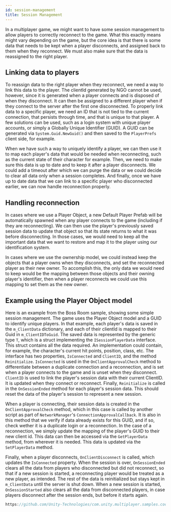 ```yaml
---
id: session-management
title: Session Management
---
```

In a multiplayer game, we might want to have some session management to allow players to correctly reconnect to the game. What this exactly means might vary depending on the game, but the core idea is that there is some data that needs to be kept when a player disconnects, and assigned back to them when they reconnect. We must also make sure that the data is reassigned to the right player.

## Linking data to players
To reassign data to the right player when they reconnect, we need a way to link this data to the player. The clientId generated by NGO cannot be used, however, since it is generated when a player connects and is disposed of when they disconnect. It can then be assigned to a different player when if they connect to the server after the first one disconnected. To properly link data to a specific player, we need an ID that is not tied to the current connection, that persists through time, and that is unique to that player. A few solutions can be used, such as a login system with unique player accounts, or simply a Globally Unique Identifier (GUID). A GUID can be generated via `System.Guid.NewGuid()` and then saved to the `PlayerPrefs` client side, for example.

When we have such a way to uniquely identify a player, we can then use it to map each player's data that would be needed when reconnecting, such as the current state of their character for example. Then, we need to make sure this data is up to date and to keep it after a player disconnects. We could add a timeout after which we can purge the data or we could decide to clear all data only when a session completes. And finally, once we have up to date data that we can link to a specific player who disconnected earlier, we can now handle reconnection properly.

## Handling reconnection
In cases where we use a Player Object, a new Default Player Prefab will be automatically spawned when any player connects to the game (including if they are reconnecting). We can then use the player's previously saved session data to update that object so that its state returns to what it was before disconnecting. In those cases, we would need to keep all the important data that we want to restore and map it to the player using our identification system.

In cases where we use the ownership model, we could instead keep the objects that a player owns when they disconnects, and set the reconnected player as their new owner. To accomplish this, the only data we would need to keep would be the mapping between those objects and their owning player's identifier, then when a player reconnects we could use this mapping to set them as the new owner.

## Example using the Player Object model
Here is an example from the Boss Room sample, showing some simple session management. The game uses the Player Object model and a GUID to identify unique players. In that example, each player's data is saved in the `m_ClientData` dictionary, and each of their clientId is mapped to their Guid in `m_ClientIDToGuid`. The saved data is represented by the generic type `T`, which is a struct implementing the `ISessionPlayerData` interface. This struct contains all the data required. An implementation could contain, for example, the character's current hit points, position, class, etc. The interface has two properties, `IsConnected` and `ClientID`, and the method `Reinitialize`. `IsConnected` is used in the `OnClientApprovalCheck` method to differentiate between a duplicate connection and a reconnection, and is set when a player connects to the game and is unset when they disconnect. `ClientID` is used to link the player's session data with their current ClientID. It is updated when they connect or reconnect. Finally, `Reinitialize` is called in the `OnSessionEnded` method for each player's session data. This should reset the data of the player's session to represent a new session.

When a player is connecting, their session data is created in the `OnClientApprovalCheck` method, which in this case is called by another script as part of `NetworkManager`'s `ConnectionApprovalCallback`. It is also in this method that we verify if data already exists for this GUID, and if so, check wether it is a duplicate login or a reconnection. In the case of a reconnection, we simply update the mapping of the player's GUID to their new client id. This data can then be accessed via the `GetPlayerData` method, from wherever it is needed. This data is updated via the `SetPlayerData` method.

Finally, when a player disconnects, `OnClientDisconnect` is called, which updates the `IsConnected` property. When the session is over, `OnSessionEnded` clears all the data from players who disconnected but did not reconnect, so that if a new session is started, a reconnecting player would be treated as a new player, as intended. The rest of the data is reinitialized but stays kept in `m_ClientData` until the server is shut down. When a new session is started, `OnSessionStarted` also clears all the data from disconnected players, in case players disconnect after the session ends, but before it starts again.

```csharp reference
https://github.com/Unity-Technologies/com.unity.multiplayer.samples.coop/blob/develop/Assets/BossRoom/Scripts/Shared/Net/ConnectionManagement/SessionManager.cs
```